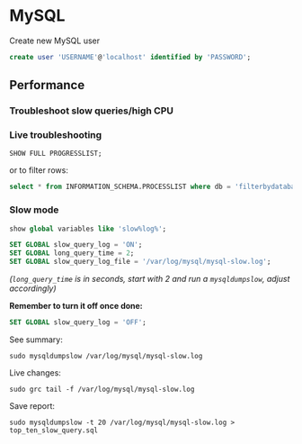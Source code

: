 # MySQL

Create new MySQL user

```SQL
create user 'USERNAME'@'localhost' identified by 'PASSWORD';
```

## Performance

### Troubleshoot slow queries/high CPU

### Live troubleshooting

`SHOW FULL PROGRESSLIST;`

or to filter rows:

```SQL
select * from INFORMATION_SCHEMA.PROCESSLIST where db = 'filterbydatabase' ORDER BY COMMAND, TIME DESC;
```

### Slow mode

```SQL
show global variables like 'slow%log%';

SET GLOBAL slow_query_log = 'ON';
SET GLOBAL long_query_time = 2;
SET GLOBAL slow_query_log_file = '/var/log/mysql/mysql-slow.log';
```

_(`long_query_time` is in seconds, start with 2 and run a `mysqldumpslow`, adjust accordingly)_

**Remember to turn it off once done:**

```SQL
SET GLOBAL slow_query_log = 'OFF';
```

See summary:

`sudo mysqldumpslow /var/log/mysql/mysql-slow.log`

Live changes:

`sudo grc tail -f /var/log/mysql/mysql-slow.log`

Save report:

`sudo mysqldumpslow -t 20 /var/log/mysql/mysql-slow.log > top_ten_slow_query.sql`

